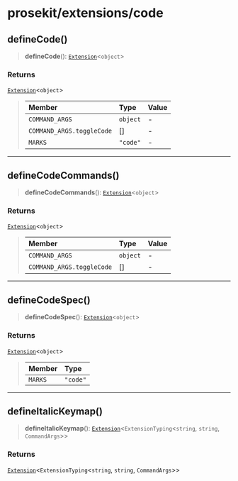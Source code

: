 # prosekit/extensions/code

<a id="defineCode" name="defineCode"></a>

## defineCode()

> **defineCode**(): [`Extension`](../core.md#ExtensionT)\<`object`\>

### Returns

[`Extension`](../core.md#ExtensionT)\<`object`\>

> | Member | Type | Value |
> | :------ | :------ | :------ |
> | `COMMAND_ARGS` | `object` | - |
> | `COMMAND_ARGS.toggleCode` | [] | - |
> | `MARKS` | `"code"` | - |
>

***

<a id="defineCodeCommands" name="defineCodeCommands"></a>

## defineCodeCommands()

> **defineCodeCommands**(): [`Extension`](../core.md#ExtensionT)\<`object`\>

### Returns

[`Extension`](../core.md#ExtensionT)\<`object`\>

> | Member | Type | Value |
> | :------ | :------ | :------ |
> | `COMMAND_ARGS` | `object` | - |
> | `COMMAND_ARGS.toggleCode` | [] | - |
>

***

<a id="defineCodeSpec" name="defineCodeSpec"></a>

## defineCodeSpec()

> **defineCodeSpec**(): [`Extension`](../core.md#ExtensionT)\<`object`\>

### Returns

[`Extension`](../core.md#ExtensionT)\<`object`\>

> | Member | Type |
> | :------ | :------ |
> | `MARKS` | `"code"` |
>

***

<a id="defineItalicKeymap" name="defineItalicKeymap"></a>

## defineItalicKeymap()

> **defineItalicKeymap**(): [`Extension`](../core.md#ExtensionT)\<`ExtensionTyping`\<`string`, `string`, `CommandArgs`\>\>

### Returns

[`Extension`](../core.md#ExtensionT)\<`ExtensionTyping`\<`string`, `string`, `CommandArgs`\>\>

